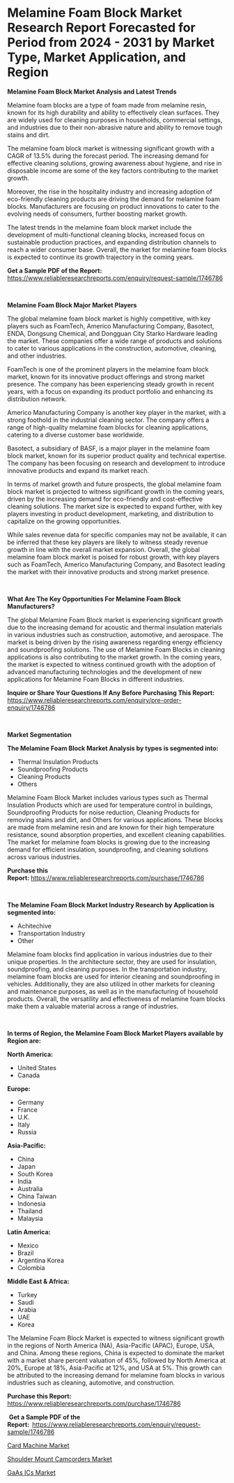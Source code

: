 <p><h1>Melamine Foam Block Market Research Report Forecasted for Period from 2024 -  2031 by Market Type, Market Application, and Region</h1></p><p><strong>Melamine Foam Block Market Analysis and Latest Trends</strong></p>
<p><p>Melamine foam blocks are a type of foam made from melamine resin, known for its high durability and ability to effectively clean surfaces. They are widely used for cleaning purposes in households, commercial settings, and industries due to their non-abrasive nature and ability to remove tough stains and dirt.</p><p>The melamine foam block market is witnessing significant growth with a CAGR of 13.5% during the forecast period. The increasing demand for effective cleaning solutions, growing awareness about hygiene, and rise in disposable income are some of the key factors contributing to the market growth.</p><p>Moreover, the rise in the hospitality industry and increasing adoption of eco-friendly cleaning products are driving the demand for melamine foam blocks. Manufacturers are focusing on product innovations to cater to the evolving needs of consumers, further boosting market growth.</p><p>The latest trends in the melamine foam block market include the development of multi-functional cleaning blocks, increased focus on sustainable production practices, and expanding distribution channels to reach a wider consumer base. Overall, the market for melamine foam blocks is expected to continue its growth trajectory in the coming years.</p></p>
<p><strong>Get a Sample PDF of the Report:&nbsp;</strong> <a href="https://www.reliableresearchreports.com/enquiry/request-sample/1746786">https://www.reliableresearchreports.com/enquiry/request-sample/1746786</a></p>
<p>&nbsp;</p>
<p><strong>Melamine Foam Block Major Market Players</strong></p>
<p><p>The global melamine foam block market is highly competitive, with key players such as FoamTech, Americo Manufacturing Company, Basotect, ENDA, Dongsung Chemical, and Dongguan City Starko Hardware leading the market. These companies offer a wide range of products and solutions to cater to various applications in the construction, automotive, cleaning, and other industries.</p><p>FoamTech is one of the prominent players in the melamine foam block market, known for its innovative product offerings and strong market presence. The company has been experiencing steady growth in recent years, with a focus on expanding its product portfolio and enhancing its distribution network.</p><p>Americo Manufacturing Company is another key player in the market, with a strong foothold in the industrial cleaning sector. The company offers a range of high-quality melamine foam blocks for cleaning applications, catering to a diverse customer base worldwide.</p><p>Basotect, a subsidiary of BASF, is a major player in the melamine foam block market, known for its superior product quality and technical expertise. The company has been focusing on research and development to introduce innovative products and expand its market reach.</p><p>In terms of market growth and future prospects, the global melamine foam block market is projected to witness significant growth in the coming years, driven by the increasing demand for eco-friendly and cost-effective cleaning solutions. The market size is expected to expand further, with key players investing in product development, marketing, and distribution to capitalize on the growing opportunities.</p><p>While sales revenue data for specific companies may not be available, it can be inferred that these key players are likely to witness steady revenue growth in line with the overall market expansion. Overall, the global melamine foam block market is poised for robust growth, with key players such as FoamTech, Americo Manufacturing Company, and Basotect leading the market with their innovative products and strong market presence.</p></p>
<p>&nbsp;</p>
<p><strong>What Are The Key Opportunities For Melamine Foam Block Manufacturers?</strong></p>
<p><p>The global Melamine Foam Block market is experiencing significant growth due to the increasing demand for acoustic and thermal insulation materials in various industries such as construction, automotive, and aerospace. The market is being driven by the rising awareness regarding energy efficiency and soundproofing solutions. The use of Melamine Foam Blocks in cleaning applications is also contributing to the market growth. In the coming years, the market is expected to witness continued growth with the adoption of advanced manufacturing technologies and the development of new applications for Melamine Foam Blocks in different industries.</p></p>
<p><strong>Inquire or Share Your Questions If Any Before Purchasing This Report:</strong> <a href="https://www.reliableresearchreports.com/enquiry/pre-order-enquiry/1746786">https://www.reliableresearchreports.com/enquiry/pre-order-enquiry/1746786</a></p>
<p>&nbsp;</p>
<p><strong>Market Segmentation</strong></p>
<p><strong>The Melamine Foam Block Market Analysis by types is segmented into:</strong></p>
<p><ul><li>Thermal Insulation Products</li><li>Soundproofing Products</li><li>Cleaning Products</li><li>Others</li></ul></p>
<p><p>Melamine Foam Block Market includes various types such as Thermal Insulation Products which are used for temperature control in buildings, Soundproofing Products for noise reduction, Cleaning Products for removing stains and dirt, and Others for various applications. These blocks are made from melamine resin and are known for their high temperature resistance, sound absorption properties, and excellent cleaning capabilities. The market for melamine foam blocks is growing due to the increasing demand for efficient insulation, soundproofing, and cleaning solutions across various industries.</p></p>
<p><strong>Purchase this Report:&nbsp;</strong><a href="https://www.reliableresearchreports.com/purchase/1746786">https://www.reliableresearchreports.com/purchase/1746786</a></p>
<p>&nbsp;</p>
<p><strong>The Melamine Foam Block Market Industry Research by Application is segmented into:</strong></p>
<p><ul><li>Achitechive</li><li>Transportation Industry</li><li>Other</li></ul></p>
<p><p>Melamine foam blocks find application in various industries due to their unique properties. In the architecture sector, they are used for insulation, soundproofing, and cleaning purposes. In the transportation industry, melamine foam blocks are used for interior cleaning and soundproofing in vehicles. Additionally, they are also utilized in other markets for cleaning and maintenance purposes, as well as in the manufacturing of household products. Overall, the versatility and effectiveness of melamine foam blocks make them a valuable material across a range of industries.</p></p>
<p>&nbsp;</p>
<p><strong>In terms of Region, the Melamine Foam Block Market Players available by Region are:</strong></p>
<p>
    <p> <strong> North America: </strong>
        <ul>
            <li>United States</li>
            <li>Canada</li>
        </ul>
        </p> 
    <p> <strong> Europe: </strong>
        <ul>
            <li>Germany</li>
            <li>France</li>
            <li>U.K.</li>
            <li>Italy</li>
            <li>Russia</li>
        </ul>
        </p> 
    <p> <strong> Asia-Pacific: </strong>
        <ul>
            <li>China</li>
            <li>Japan</li>
            <li>South Korea</li>
            <li>India</li>
            <li>Australia</li>
            <li>China Taiwan</li>
            <li>Indonesia</li>
            <li>Thailand</li>
            <li>Malaysia</li>
        </ul>
        </p> 
    <p> <strong> Latin America: </strong>
        <ul>
            <li>Mexico</li>
            <li>Brazil</li>
            <li>Argentina Korea</li>
            <li>Colombia</li>
        </ul>
        </p> 
    <p> <strong> Middle East & Africa: </strong>
        <ul>
            <li>Turkey</li>
            <li>Saudi</li>
            <li>Arabia</li>
            <li>UAE</li>
            <li>Korea</li>
        </ul>
    </p>
    </p>
<p><p>The Melamine Foam Block Market is expected to witness significant growth in the regions of North America (NA), Asia-Pacific (APAC), Europe, USA, and China. Among these regions, China is expected to dominate the market with a market share percent valuation of 45%, followed by North America at 20%, Europe at 18%, Asia-Pacific at 12%, and USA at 5%. This growth can be attributed to the increasing demand for melamine foam blocks in various industries such as cleaning, automotive, and construction.</p></p>
<p><strong>Purchase this Report: </strong><a href="https://www.reliableresearchreports.com/purchase/1746786">https://www.reliableresearchreports.com/purchase/1746786</a></p>
<p>&nbsp;<strong>Get a Sample PDF of the Report:&nbsp;&nbsp;</strong><a href="https://www.reliableresearchreports.com/enquiry/request-sample/1746786">https://www.reliableresearchreports.com/enquiry/request-sample/1746786</a></p>
<p><strong></strong></p>
<p><p><a href="https://view.publitas.com/reportprime-1/card-machine-market-size-market-share-and-global-market-analysis-report-2023-2030/">Card Machine Market</a></p><p><a href="https://view.publitas.com/reportprime-1/insights-into-shoulder-mount-camcorders-market-size-analysing-market-share-trends-and-growth-from-2023-to-2030/">Shoulder Mount Camcorders Market</a></p><p><a href="https://view.publitas.com/reportprime-1/gaas-ics-market-analysis-examines-its-scope-on-growth-opportunities-and-forecasted-trends-spanning-from-2023-to-2030/">GaAs ICs Market</a></p></p>